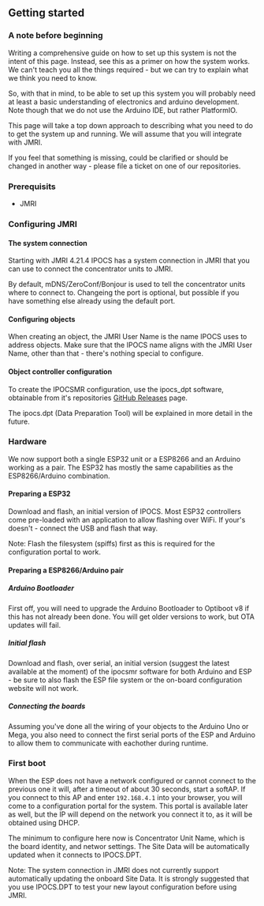 ## Getting started

### A note before beginning

Writing a comprehensive guide on how to set up this system is not the intent of
this page. Instead, see this as a primer on how the system works. We can't
teach you all the things required - but we can try to explain what we think you
need to know.

So, with that in mind, to be able to set up this system you will probably need
at least a basic understanding of electronics and arduino development.
Note though that we do not use the Arduino IDE, but rather PlatformIO.

This page will take a top down approach to describing what you need to do to get
the system up and running. We will assume that you will integrate with JMRI.

If you feel that something is missing, could be clarified or should be changed
in another way - please file a ticket on one of our repositories.

### Prerequisits

* JMRI

### Configuring JMRI

#### The system connection


Starting with JMRI 4.21.4 IPOCS has a system connection in JMRI that you can use
to connect the concentrator units to JMRI.

By default, mDNS/ZeroConf/Bonjour is used to tell the concentrator units where
to connect to. Changeing the port is optional, but possible if you have
something else already using the default port. 

#### Configuring objects

When creating an object, the JMRI User Name is the name IPOCS uses to address
objects. Make sure that the IPOCS name aligns with the JMRI User Name, other
than that - there's nothing special to configure. 

#### Object controller configuration

To create the IPOCSMR configuration, use the ipocs_dpt software, obtainable
from it's repositories [GitHub Releases][dptrel] page.

[dptrel]: https://github.com/ipocsmr/ipocs.dpt/releases

The ipocs.dpt (Data Preparation Tool) will be explained in more detail in the future.

### Hardware

We now support both a single ESP32 unit or a ESP8266 and an Arduino working as a
pair.
The ESP32 has mostly the same capabilities as the ESP8266/Arduino combination.

#### Preparing a ESP32

Download and flash, an initial version of IPOCS. Most ESP32 controllers come
pre-loaded with an application to allow flashing over WiFi. If your's doesn't - 
connect the USB and flash that way.

Note: Flash the filesystem (spiffs) first as this is required for the
configuration portal to work.

#### Preparing a ESP8266/Arduino pair

##### Arduino Bootloader
First off, you will need to upgrade the Arduino Bootloader to Optiboot v8 if
this has not already been done. You will get older versions to work, but OTA
updates will fail.

##### Initial flash

Download and flash, over serial, an initial version (suggest the latest available
at the moment) of the ipocsmr software for both Arduino and ESP - be sure to also flash the ESP file
system or the on-board configuration website will not work.

##### Connecting the boards

Assuming you've done all the wiring of your objects to the Arduino Uno or Mega,
you also need to connect the first serial ports of the ESP and Arduino to allow
them to communicate with eachother during runtime.

### First boot

When the ESP does not have a network configured or cannot connect to the
previous one it will, after a timeout of about 30 seconds, start a softAP.
If you connect to this AP and enter `192.168.4.1` into your browser, you will
come to a configuration portal for the system. This portal is available later as
well, but the IP will depend on the network you connect it to, as it will be
obtained using DHCP.

The minimum to configure here now is Concentrator Unit Name, which is the board
identity, and networ settings. The Site Data will be automatically updated when
it connects to IPOCS.DPT.

Note: The system connection in JMRI does not currently support automatically
updating the onboard Site Data. It is strongly suggested that you use IPOCS.DPT
to test your new layout configuration before using JMRI.
